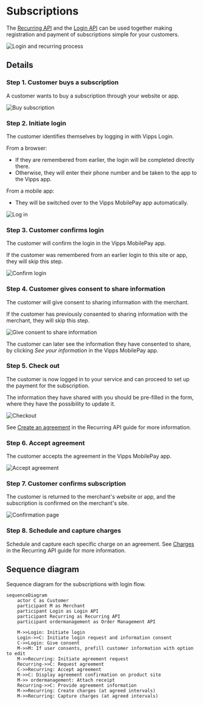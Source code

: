 <!-- START_METADATA
---
title: Vipps MobilePay subscriptions flow
sidebar_label: Subscriptions
sidebar_position: 70
description: Simplify subscriptions by using the Login API and Recurring API together.
pagination_next: null
pagination_prev: null
---
END_METADATA -->

# Subscriptions

The
[Recurring API](https://developer.vippsmobilepay.com/docs/APIs/recurring-api)
and the
[Login API](https://developer.vippsmobilepay.com/docs/APIs/login-api)
can be used together making registration and payment of subscriptions simple for your customers.

![Login and recurring process](images/login-recurring-process-v2.svg)

## Details

### Step 1. Customer buys a subscription

A customer wants to buy a subscription through your website or app.

![Buy subscription](images/login-recurring-step1-v2.svg)

### Step 2. Initiate login

The customer identifies themselves by logging in with Vipps Login.

From a browser:

* If they are remembered from earlier, the login will be completed directly there.
* Otherwise, they will enter their phone number and be taken to the app to the Vipps app.

From a mobile app:

* They will be switched over to the Vipps MobilePay app automatically.

![Log in](images/login-recurring-step2-v2.svg)

### Step 3. Customer confirms login

The customer will confirm the login in the Vipps MobilePay app.

If the customer was remembered from an earlier login to this site or app, they will skip this step.

![Confirm login](images/login-recurring-step3.svg)

### Step 4. Customer gives consent to share information

The customer will give consent to sharing information with the merchant.

If the customer has previously consented to sharing information with the merchant, they will skip this step.

![Give consent to share information](images/login-recurring-step4.svg)

The customer can later see the information they have consented to share, by clicking *See your information* in the Vipps MobilePay app.

### Step 5. Check out

The customer is now logged in to your service and can proceed to set up the payment for the subscription.

The information they have shared with you should be pre-filled in the form, where they have the possibility to update it.

![Checkout](images/login-recurring-step5-v3.svg)

See [Create an agreement](https://developer.vippsmobilepay.com/docs/APIs/recurring-api/vipps-recurring-api/#create-an-agreement) in the Recurring API guide for more information.

### Step 6. Accept agreement

The customer accepts the agreement in the Vipps MobilePay app.

![Accept agreement](images/login-recurring-step6-v2.svg)

### Step 7. Customer confirms subscription

The customer is returned to the merchant's website or app, and the subscription is confirmed on the merchant's site.

![Confirmation page](images/login-recurring-step7.svg)

### Step 8. Schedule and capture charges

Schedule and capture each specific charge on an agreement.
See [Charges](https://developer.vippsmobilepay.com/docs/APIs/recurring-api/vipps-recurring-api/#charges)
in the Recurring API guide for more information.

## Sequence diagram

Sequence diagram for the subscriptions with login flow.

``` mermaid
sequenceDiagram
    actor C as Customer
    participant M as Merchant
    participant Login as Login API
    participant Recurring as Recurring API
    participant ordermanagement as Order Management API

    M->>Login: Initiate login
    Login->>C: Initiate login request and information consent
    C->>Login: Give consent
    M->>M: If user consents, prefill customer information with option to edit
    M->>Recurring: Initiate agreement request
    Recurring->>C: Request agreement
    C->>Recurring: Accept agreement
    M->>C: Display agreement confirmation on product site
    M->> ordermanagement: Attach receipt
    Recurring->>C: Provide agreement information
    M->>Recurring: Create charges (at agreed intervals)
    M->>Recurring: Capture charges (at agreed intervals)
```
